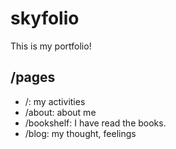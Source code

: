 # skyfolio

This is my portfolio!

## /pages
- /: my activities
- /about: about me
- /bookshelf: I have read the books.
- /blog: my thought, feelings
